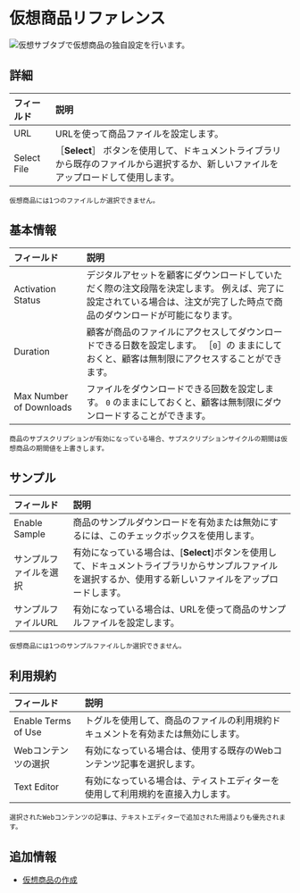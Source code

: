 # 仮想商品リファレンス

![仮想サブタブで仮想商品の独自設定を行います。](./virtual-product-reference/images/01.png)

<a name="details" />

## 詳細

| フィールド       | 説明                                                                     |
| :--- | :--- |
| URL         | URLを使って商品ファイルを設定します。                                                   |
| Select File | ［**Select**］ ボタンを使用して、ドキュメントライブラリから既存のファイルから選択するか、新しいファイルをアップロードして使用します。 |

```{note}
仮想商品には1つのファイルしか選択できません。
```

<a name="base-information" />

## 基本情報

| フィールド                   | 説明                                                                                   |
| :--- | :--- |
| Activation Status       | デジタルアセットを顧客にダウンロードしていただく際の注文段階を決定します。 例えば、完了に設定されている場合は、注文が完了した時点で商品のダウンロードが可能になります。 |
| Duration                | 顧客が商品のファイルにアクセスしてダウンロードできる日数を設定します。 ［`0`］の ままにしておくと、顧客は無制限にアクセスすることができます。            |
| Max Number of Downloads | ファイルをダウンロードできる回数を設定します。 `0` のままにしておくと、顧客は無制限にダウンロードすることができます。                        |

```{important}
商品のサブスクリプションが有効になっている場合、サブスクリプションサイクルの期間は仮想商品の期間値を上書きします。
```

<a name="sample" />

## サンプル

| フィールド         | 説明                                                                                 |
| :--- | :--- |
| Enable Sample | 商品のサンプルダウンロードを有効または無効にするには、このチェックボックスを使用します。                                       |
| サンプルファイルを選択   | 有効になっている場合は、[**Select**]ボタンを使用して、ドキュメントライブラリからサンプルファイルを選択するか、使用する新しいファイルをアップロードします。 |
| サンプルファイルURL   | 有効になっている場合は、URLを使って商品のサンプルファイルを設定します。                                              |

```{note}
仮想商品には1つのサンプルファイルしか選択できません。
```

<a name="terms-of-use" />

## 利用規約

| フィールド               | 説明                                       |
| :--- | :--- |
| Enable Terms of Use | トグルを使用して、商品のファイルの利用規約ドキュメントを有効または無効にします。 |
| Webコンテンツの選択         | 有効になっている場合は、使用する既存のWebコンテンツ記事を選択します。     |
| Text Editor         | 有効になっている場合は、ティストエディターを使用して利用規約を直接入力します。  |

```{note}
選択されたWebコンテンツの記事は、テキストエディターで追加された用語よりも優先されます。
```

<a name="additional-information" />

## 追加情報

* [仮想商品の作成](./creating-a-virtual-product.md)
